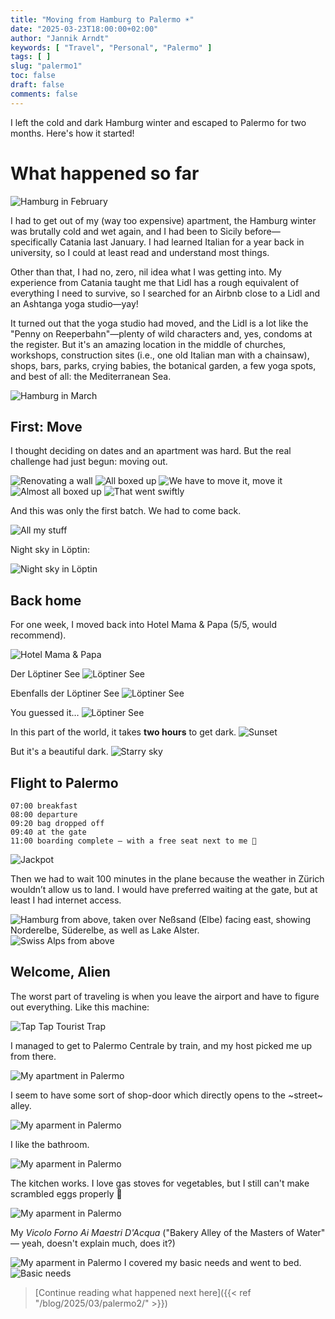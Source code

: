 ```yaml
---
title: "Moving from Hamburg to Palermo ☀️"
date: "2025-03-23T18:00:00+02:00"
author: "Jannik Arndt"
keywords: [ "Travel", "Personal", "Palermo" ]
tags: [ ]
slug: "palermo1"
toc: false
draft: false
comments: false
---
```


I left the cold and dark Hamburg winter and escaped to Palermo for two months. Here's how it started!

<!--more-->

# What happened so far

<img src="/blog/2025/03/palermo1_img/hamburg_in_february.jpg" alt="Hamburg in February">

I had to get out of my (way too expensive) apartment, the Hamburg winter was brutally cold and wet again, and I had been to Sicily before—specifically Catania last January. I had learned Italian for a year back in university, so I could at least read and understand most things.

Other than that, I had no, zero, nil idea what I was getting into. My experience from Catania taught me that Lidl has a rough equivalent of everything I need to survive, so I searched for an Airbnb close to a Lidl and an Ashtanga yoga studio—yay!

It turned out that the yoga studio had moved, and the Lidl is a lot like the "Penny on Reeperbahn"—plenty of wild characters and, yes, condoms at the register. But it's an amazing location in the middle of churches, workshops, construction sites (i.e., one old Italian man with a chainsaw), shops, bars, parks, crying babies, the botanical garden, a few yoga spots, and best of all: the Mediterranean Sea.

<img src="/blog/2025/03/palermo1_img/hamburg_sunset.jpg" alt="Hamburg in March">


## First: Move

I thought deciding on dates and an apartment was hard. But the real challenge had just begun: moving out.

<img src="/blog/2025/03/palermo1_img/renovation.mp4" alt="Renovating a wall">

<img src="/blog/2025/03/palermo1_img/boxes.jpg" alt="All boxed up">

<img src="/blog/2025/03/palermo1_img/move_it_jannik.jpg" alt="We have to move it, move it">

<img src="/blog/2025/03/palermo1_img/big_trunk.jpg" alt="Almost all boxed up">

<img src="/blog/2025/03/palermo1_img/quick_move.mp4" alt="That went swiftly">

And this was only the first batch. We had to come back.

<img src="/blog/2025/03/palermo1_img/all_my_stuff.jpg" alt="All my stuff">

Night sky in Löptin:

<img src="/blog/2025/03/palermo1_img/stars_in_loeptin.jpg" alt="Night sky in Löptin">

## Back home

For one week, I moved back into Hotel Mama & Papa (5/5, would recommend).

<img src="/blog/2025/03/palermo1_img/hotel_mama_papa.jpg" alt="Hotel Mama & Papa">

Der Löptiner See 
<img src="/blog/2025/03/palermo1_img/loeptiner_see_1.jpg" alt="Löptiner See">

Ebenfalls der Löptiner See
<img src="/blog/2025/03/palermo1_img/loeptiner_see_2.jpg" alt="Löptiner See">

You guessed it…
<img src="/blog/2025/03/palermo1_img/loeptiner_see_3.jpg" alt="Löptiner See">

In this part of the world, it takes **two hours** to get dark.
<img src="/blog/2025/03/palermo1_img/sunset_compressed.mp4" alt="Sunset">

But it's a beautiful dark.
<img src="/blog/2025/03/palermo1_img/stars2.jpg" alt="Starry sky">




## Flight to Palermo

```
07:00 breakfast
08:00 departure
09:20 bag dropped off
09:40 at the gate
11:00 boarding complete — with a free seat next to me 🕺
```

<img src="/blog/2025/03/palermo1_img/free_seat.jpg" alt="Jackpot">

Then we had to wait 100 minutes in the plane because the weather in Zürich wouldn’t allow us to land. I would have preferred waiting at the gate, but at least I had internet access.

<img src="/blog/2025/03/palermo1_img/hamburg_from_above.jpg" alt="Hamburg from above, taken over Neßsand (Elbe) facing east, showing Norderelbe, Süderelbe, as well as Lake Alster.">

<img src="/blog/2025/03/palermo1_img/swiss_alps.jpg" alt="Swiss Alps from above">

## Welcome, Alien

The worst part of traveling is when you leave the airport and have to figure out everything. Like this machine:

<img src="/blog/2025/03/palermo1_img/tap_tap.jpg" alt="Tap Tap Tourist Trap">

I managed to get to Palermo Centrale by train, and my host picked me up from there.

<img src="/blog/2025/03/palermo1_img/apartment_1.jpg" alt="My apartment in Palermo">

I seem to have some sort of shop-door which directly opens to the ~street~ alley.

<img src="/blog/2025/03/palermo1_img/apartment_2.jpg" alt="My aparment in Palermo">

I like the bathroom.

<img src="/blog/2025/03/palermo1_img/apartment_3.jpg" alt="My aparment in Palermo">

The kitchen works. I love gas stoves for vegetables, but I still can't make scrambled eggs properly 😬

<img src="/blog/2025/03/palermo1_img/apartment_4.jpg" alt="My aparment in Palermo">

My _Vicolo Forno Ai Maestri D'Acqua_ ("Bakery Alley of the Masters of Water" — yeah, doesn't explain much, does it?)

<img src="/blog/2025/03/palermo1_img/apartment_5.jpg" alt="My aparment in Palermo">
I covered my basic needs and went to bed.

<img src="/blog/2025/03/palermo1_img/basic_needs.jpg" alt="Basic needs">


> [Continue reading what happened next here]({{< ref "/blog/2025/03/palermo2/" >}})